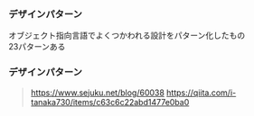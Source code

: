 ### デザインパターン  

オブジェクト指向言語でよくつかわれる設計をパターン化したもの  
23パターンある  

### デザインパターン  
>https://www.sejuku.net/blog/60038
>https://qiita.com/i-tanaka730/items/c63c6c22abd1477e0ba0